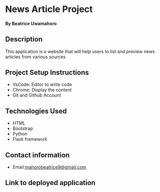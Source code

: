 # News Article Project
#### By Beatrice Uwamahoro
## Description
This application is a website that will help users to list and preview news articles from various sources 
## Project Setup Instructions
* VsCode: Editor to write code
* Chrome: Display the content
* Git and Github Account
## Technologies Used
* HTML
* Bootstrap
* Python
* Flask framework
## Contact information
* Email:mahorobeatrice9@gmail.com
## Link to deployed application
